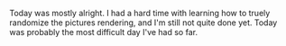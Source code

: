 Today was mostly alright. I had a hard time with learning how to truely randomize the pictures rendering, and I'm still not quite done yet. Today was probably the most difficult day I've had so far.
